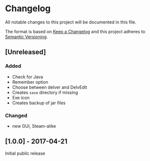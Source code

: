 # Changelog
All notable changes to this project will be documented in this file.

The format is based on [Keep a Changelog](http://keepachangelog.com/en/1.0.0/)
and this project adheres to [Semantic Versioning](http://semver.org/spec/v2.0.0.html).

## [Unreleased]
### Added
- Check for Java
- Remember option
- Choose between delver and DelvEdit
- Creates `save` directory if missing
- Exe icon
- Creates backup of jar files


### Changed
- new GUI, Steam-alike

## [1.0.0] - 2017-04-21
Initial public release
